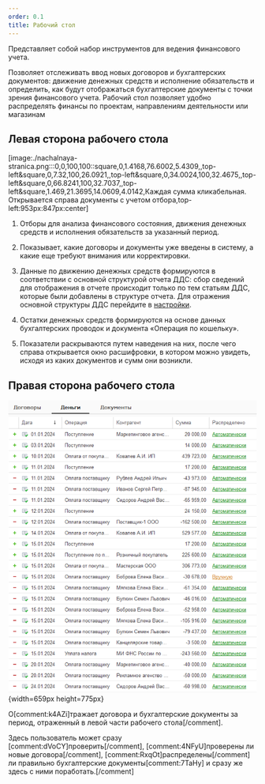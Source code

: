 ```yaml
---
order: 0.1
title: Рабочий стол
---
```


Представляет собой набор инструментов для ведения финансового учета.

Позволяет отслеживать ввод новых договоров и бухгалтерских документов: движение денежных средств и исполнение обязательств и определить, как будут отображаться бухгалтерские документы с точки зрения финансового учета. Рабочий стол позволяет удобно распределять финансы по проектам, направлениям деятельности или магазинам

## Левая сторона рабочего стола

[image:./nachalnaya-stranica.png:::0,0,100,100::square,0,1.4168,76.6002,5.4309,,top-left&square,0,7.32,100,26.0921,,top-left&square,0,34.0024,100,32.4675,,top-left&square,0,66.8241,100,32.7037,,top-left&square,1.469,21.3695,14.0609,4.0142,Каждая сумма кликабельная. Открывается справа документы с учетом отбора,top-left:953px:847px:center]



1. Отборы для анализа финансового состояния, движения денежных средств и исполнения обязательств за указанный период.

2. Показывает, какие договоры и документы уже введены в систему, а какие еще требуют внимания или корректировки.

3. Данные по движению денежных средств формируются в соответствии с основной структурой отчета ДДС: сбор сведений для отображения в отчете происходит только по тем статьям ДДС, которые были добавлены в структуре отчета. Для отражения основной структуры ДДС перейдите в [настройки](./nastroyki/nastroyki-dds).

4. Остатки денежных средств формируются  на основе данных бухгалтерских проводок и документа «Операция по кошельку».

5. Показатели раскрываются путем наведения на них, после чего справа открывается окно расшифровки, в котором можно увидеть, исходя из каких документов и сумм они возникли.

## Правая сторона рабочего стола

![](./nachalnaya-stranica-2.png){width=659px height=775px}

О[comment:k4AZi]тражает договора и бухгалтерские документы за период, отраженный в левой части рабочего стола[/comment].

Здесь пользователь может сразу [comment:dVoCY]проверить[/comment], [comment:4NFyU]проверены ли новые договора[/comment], [comment:RxqOt]распределены[/comment] ли правильно бухгалтерские документы[comment:7TaHy] и сразу же здесь с ними поработать.[/comment]


